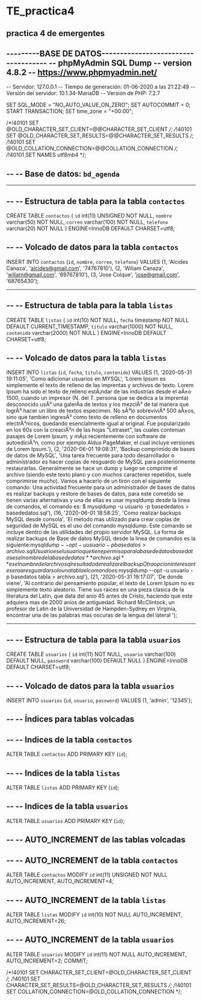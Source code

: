 # TE_practica4
practica 4 de emergentes
------------------------------------------------------------------------------
---------BASE DE DATOS------------------------------------
-- phpMyAdmin SQL Dump
-- version 4.8.2
-- https://www.phpmyadmin.net/
--
-- Servidor: 127.0.0.1
-- Tiempo de generación: 01-06-2020 a las 21:22:49
-- Versión del servidor: 10.1.34-MariaDB
-- Versión de PHP: 7.2.7

SET SQL_MODE = "NO_AUTO_VALUE_ON_ZERO";
SET AUTOCOMMIT = 0;
START TRANSACTION;
SET time_zone = "+00:00";


/*!40101 SET @OLD_CHARACTER_SET_CLIENT=@@CHARACTER_SET_CLIENT */;
/*!40101 SET @OLD_CHARACTER_SET_RESULTS=@@CHARACTER_SET_RESULTS */;
/*!40101 SET @OLD_COLLATION_CONNECTION=@@COLLATION_CONNECTION */;
/*!40101 SET NAMES utf8mb4 */;

--
-- Base de datos: `bd_agenda`
--

-- --------------------------------------------------------

--
-- Estructura de tabla para la tabla `contactos`
--

CREATE TABLE `contactos` (
  `id` int(11) UNSIGNED NOT NULL,
  `nombre` varchar(50) NOT NULL,
  `correo` varchar(100) NOT NULL,
  `telefono` varchar(20) NOT NULL
) ENGINE=InnoDB DEFAULT CHARSET=utf8;

--
-- Volcado de datos para la tabla `contactos`
--

INSERT INTO `contactos` (`id`, `nombre`, `correo`, `telefono`) VALUES
(1, 'Alcides Canaza', 'alcides@gmail.com', '74767810'),
(2, 'Wiliam Canaza', 'wiliam@gmail.com', '69767810'),
(3, 'Jose Colque', 'jose@gmail.com', '68765430');

-- --------------------------------------------------------

--
-- Estructura de tabla para la tabla `listas`
--

CREATE TABLE `listas` (
  `id` int(10) NOT NULL,
  `fecha` timestamp NOT NULL DEFAULT CURRENT_TIMESTAMP,
  `titulo` varchar(1000) NOT NULL,
  `contenido` varchar(2000) NOT NULL
) ENGINE=InnoDB DEFAULT CHARSET=utf8;

--
-- Volcado de datos para la tabla `listas`
--

INSERT INTO `listas` (`id`, `fecha`, `titulo`, `contenido`) VALUES
(1, '2020-05-31 19:11:05', 'Como adicionar usuarios en MYSQL', 'Lorem Ipsum es simplemente el texto de relleno de las imprentas y archivos de texto. Lorem Ipsum ha sido el texto de relleno estÃ¡ndar de las industrias desde el aÃ±o 1500, cuando un impresor (N. del T. persona que se dedica a la imprenta) desconocido usÃ³ una galerÃ­a de textos y los mezclÃ³ de tal manera que logrÃ³ hacer un libro de textos especimen. No sÃ³lo sobreviviÃ³ 500 aÃ±os, sino que tambien ingresÃ³ como texto de relleno en documentos electrÃ³nicos, quedando esencialmente igual al original. Fue popularizado en los 60s con la creaciÃ³n de las hojas \"Letraset\", las cuales contenian pasajes de Lorem Ipsum, y mÃ¡s recientemente con software de autoediciÃ³n, como por ejemplo Aldus PageMaker, el cual incluye versiones de Lorem Ipsum.'),
(2, '2020-06-01 19:08:31', 'Backup comprimido de bases de datos de MySQL', 'Una tarea frecuente para todo desarrollador o administrador es hacer copias de resguardo de MySQL para posteriormente restaurarlas. Generalmente se hace un dump y luego se comprime el archivo (siendo este texto plano y con muchos caracteres repetidos, suele comprimirse mucho). Vamos a hacerlo de un tiron con el siguiente comando: Una actividad frecuente para un administrador de bases de datos es realizar backups y restore de bases de datos, para este cometido se tienen varias alternativas y una de ellas es usar mysqldump desde la linea de comandos, el comando es:  $ mysqldump -u usuario -p basededatos > basededatos.sql'),
(16, '2020-06-01 18:58:25', 'Como realizar backups MySQL desde consola', 'El metodo mas utilizado para crear copias de seguridad de MySQL es el uso del comando mysqldump. Este comando se incluye dentro de las utilidades del propio servidor MySQL. La forma de realizar backups de Base de datos MySQL desde la linea de comandos es la siguiente:$mysqldump --opt -u usuario -p basedatos > archivo.sqlUsuario es el usuario que tiene permiso para la base de datos basedatos es el nombre de la base de datos ** archivo.sql** es el nombre del archivo sql resultado de realizar el backupOtra opcion interesante sera a resguardar solo una tabla el comando es:$mysqldump --opt -u usuario -p basedatos tabla > archivo.sql'),
(21, '2020-05-31 19:17:07', 'De donde viene', 'Al contrario del pensamiento popular, el texto de Lorem Ipsum no es simplemente texto aleatorio. Tiene sus raices en una pieza clasica de la literatura del Latin, que data del anio 45 antes de Cristo, haciendo que este adquiera mas de 2000 anios de antiguedad. Richard McClintock, un profesor de Latin de la Universidad de Hampden-Sydney en Virginia, encontrar una de las palabras mas oscuras de la lengua del lateral ');

-- --------------------------------------------------------

--
-- Estructura de tabla para la tabla `usuarios`
--

CREATE TABLE `usuarios` (
  `id` int(11) NOT NULL,
  `usuario` varchar(100) DEFAULT NULL,
  `password` varchar(100) DEFAULT NULL
) ENGINE=InnoDB DEFAULT CHARSET=utf8;

--
-- Volcado de datos para la tabla `usuarios`
--

INSERT INTO `usuarios` (`id`, `usuario`, `password`) VALUES
(1, 'admin', '12345');

--
-- Índices para tablas volcadas
--

--
-- Indices de la tabla `contactos`
--
ALTER TABLE `contactos`
  ADD PRIMARY KEY (`id`);

--
-- Indices de la tabla `listas`
--
ALTER TABLE `listas`
  ADD PRIMARY KEY (`id`);

--
-- Indices de la tabla `usuarios`
--
ALTER TABLE `usuarios`
  ADD PRIMARY KEY (`id`);

--
-- AUTO_INCREMENT de las tablas volcadas
--

--
-- AUTO_INCREMENT de la tabla `contactos`
--
ALTER TABLE `contactos`
  MODIFY `id` int(11) UNSIGNED NOT NULL AUTO_INCREMENT, AUTO_INCREMENT=4;

--
-- AUTO_INCREMENT de la tabla `listas`
--
ALTER TABLE `listas`
  MODIFY `id` int(10) NOT NULL AUTO_INCREMENT, AUTO_INCREMENT=26;

--
-- AUTO_INCREMENT de la tabla `usuarios`
--
ALTER TABLE `usuarios`
  MODIFY `id` int(11) NOT NULL AUTO_INCREMENT, AUTO_INCREMENT=2;
COMMIT;

/*!40101 SET CHARACTER_SET_CLIENT=@OLD_CHARACTER_SET_CLIENT */;
/*!40101 SET CHARACTER_SET_RESULTS=@OLD_CHARACTER_SET_RESULTS */;
/*!40101 SET COLLATION_CONNECTION=@OLD_COLLATION_CONNECTION */;
